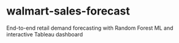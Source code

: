 # walmart-sales-forecast
End-to-end retail demand forecasting with Random Forest ML and interactive Tableau dashboard
